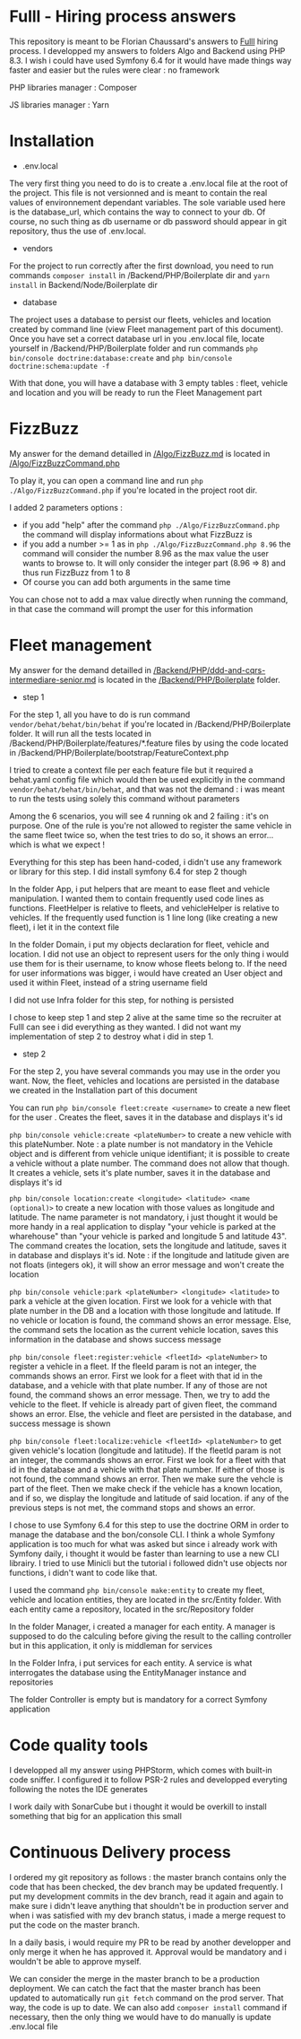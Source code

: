 Fulll - Hiring process answers
======

This repository is meant to be Florian Chaussard's answers to [Fulll](https://fulll.fr) hiring process.
I developped my answers to folders Algo and Backend using PHP 8.3. I wish i could have used Symfony 6.4 for it would have made things way faster and easier but the rules were clear : no framework

PHP libraries manager : Composer 

JS libraries manager : Yarn

# Installation
* .env.local

The very first thing you need to do is to create a .env.local file at the root of the project. This file is not versionned and is meant to contain the real values of environnement dependant variables. The sole variable used here is the database_url, which contains the way to connect to your db. Of course, no such thing as db username or db password should appear in git repository, thus the use of .env.local.
 
* vendors

For the project to run correctly after the first download, you need to run commands ``composer install`` in /Backend/PHP/Boilerplate dir and ``yarn install`` in Backend/Node/Boilerplate dir

* database

The project uses a database to persist our fleets, vehicles and location created by command line (view Fleet management part of this document). Once you have set a correct database url in you .env.local file, locate yourself in /Backend/PHP/Boilerplate folder and run commands ``php bin/console doctrine:database:create`` and ``php bin/console doctrine:schema:update -f``

With that done, you will have a database with 3 empty tables : fleet, vehicle and location and you will be ready to run the Fleet Management part 


# FizzBuzz
My answer for the demand detailled in [/Algo/FizzBuzz.md](/Algo/fizzbuzz.md) is located in [/Algo/FizzBuzzCommand.php](/Algo/FizzBuzzCommand.php)

To play it, you can open a command line and run ``php ./Algo/FizzBuzzCommand.php`` if you're located in the project root dir.

I added 2 parameters options : 

* if you add "help" after the command ``php ./Algo/FizzBuzzCommand.php`` the command will display informations about what FizzBuzz is
* if you add a number >= 1 as in ``php ./Algo/FizzBuzzCommand.php 8.96`` the command will consider the number 8.96 as the max value the user wants to browse to. It will only consider the integer part (8.96 => 8) and thus run FizzBuzz from 1 to 8
* Of course you can add both arguments in the same time

You can chose not to add a max value directly when running the command, in that case the command will prompt the user for this information


# Fleet management
My answer for the demand detailled in [/Backend/PHP/ddd-and-cqrs-intermediare-senior.md](/Backend/PHP/ddd-and-cqrs-intermediare-senior.md) is located in the [/Backend/PHP/Boilerplate](/Backend/PHP/Boilerplate) folder.

* step 1

For the step 1, all you have to do is run command ``vendor/behat/behat/bin/behat`` if you're located in /Backend/PHP/Boilerplate folder. It will run all the tests located in /Backend/PHP/Boilerplate/features/*.feature files by using the code located in /Backend/PHP/Boilerplate/bootstrap/FeatureContext.php

I tried to create a context file per each feature file but it required a behat.yaml config file which would then be used explicitly in the command ``vendor/behat/behat/bin/behat``, and that was not the demand : i was meant to run the tests using solely this command without parameters

Among the 6 scenarios, you will see 4 running ok and 2 failing : it's on purpose. One of the rule is you're not allowed to register the same vehicle in the same fleet twice so, when the test tries to do so, it shows an error... which is what we expect !

Everything for this step has been hand-coded, i didn't use any framework or library for this step. I did install symfony 6.4 for step 2 though 

In the folder App, i put helpers that are meant to ease fleet and vehicle manipulation. I wanted them to contain frequently used code lines as functions. FleetHelper is relative to fleets, and vehicleHelper is relative to vehicles. If the frequently used function is 1 line long (like creating a new fleet), i let it in the context file

In the folder Domain, i put my objects declaration for fleet, vehicle and location. I did not use an object to represent users for the only thing i would use them for is their username, to know whose fleets belong to. If the need for user informations was bigger, i would have created an User object and used it within Fleet, instead of a string username field 

I did not use Infra folder for this step, for nothing is persisted

I chose to keep step 1 and step 2 alive at the same time so the recruiter at Fulll can see i did everything as they wanted. I did not want my implementation of step 2 to destroy what i did in step 1.

* step 2

For the step 2, you have several commands you may use in the order you want. Now, the fleet, vehicles and locations are persisted in the database we created in the Installation part of this document

You can run ``php bin/console fleet:create <username>`` to create a new fleet for the user <username>. Creates the fleet, saves it in the database and displays it's id

``php bin/console vehicle:create <plateNumber>`` to create a new vehicle with this plateNumber. Note : a plate number is not mandatory in the Vehicle object and is different from vehicle unique identifiant; it is possible to create a vehicle without a plate number. The command does not allow that though. It creates a vehicle, sets it's plate number, saves it in the database and displays it's id

``php bin/console location:create <longitude> <latitude> <name (optional)>`` to create a new location with those values as longitude and latitude. The name parameter is not mandatory, i just thought it would be more handy in a real application to display "your vehicle is parked at the wharehouse" than "your vehicle is parked and longitude 5 and latitude 43". The command creates the location, sets the longitude and latitude, saves it in database and displays it's id. Note : if the longitude and latitude given are not floats (integers ok), it will show an error message and won't create the location

``php bin/console vehicle:park <plateNumber> <longitude> <latitude>`` to park a vehicle at the given location. First we look for a vehicle with that plate number in the DB and a location with those longitude and latitude. If no vehicle or location is found, the command shows an error message. Else, the command sets the location as the current vehicle location, saves this information in the database and shows success message

``php bin/console fleet:register:vehicle <fleetId> <plateNumber>`` to register a vehicle in a fleet. If the fleeId param is not an integer, the commands shows an error. First we look for a fleet with that id in the database, and a vehicle with that plate number. If any of those are not found, the command shows an error message. Then, we try to add the vehicle to the fleet. If vehicle is already part of given fleet, the command shows an error. Else, the vehicle and fleet are persisted in the database, and success message is shown

``php bin/console fleet:localize:vehicle <fleetId> <plateNumber>`` to get given vehicle's location (longitude and latitude). If the fleetId param is not an integer, the commands shows an error. First we look for a fleet with that id in the database and a vehicle with that plate number. If either of those is not found, the command shows an error. Then we make sure the vehcle is part of the fleet. Then we make check if the vehicle has a known location, and if so, we display the longitude and latitude of said location. if any of the previous steps is not met, the command stops and shows an error.

I chose to use Symfony 6.4 for this step to use the doctrine ORM in order to manage the database and the bon/console CLI. I think a whole Symfony application is too much for what was asked but since i already work with Symfony daily, i thought it would be faster than learning to use a new CLI librairy. I tried to use Minicli but the tutorial i followed didn't use objects nor functions, i didn't want to code like that.

I used the command ``php bin/console make:entity`` to create my fleet, vehicle and location entities, they are located in the src/Entity folder. With each entity came a repository, located in the src/Repository folder

In the folder Manager, i created a manager for each entity. A manager is supposed to do the calculing before giving the result to the calling controller but in this application, it only is middleman for services

In the Folder Infra, i put services for each entity. A service is what interrogates the database using the EntityManager instance and repositories

The folder Controller is empty but is mandatory for a correct Symfony application



# Code quality tools

I developped all my answer using PHPStorm, which comes with built-in code sniffer. I configured it to follow PSR-2 rules and developped everyting following the notes the IDE generates

I work daily with SonarCube but i thought it would be overkill to install something that big for an application this small



# Continuous Delivery process

I ordered my git repository as follows : the master branch contains only the code that has been checked, the dev branch may be updated frequently. I put my development commits in the dev branch, read it again and again to make sure i didn't leave anything that shouldn't be in production server and when i was satisfied with my dev branch status, i made a merge request to put the code on the master branch.

In a daily basis, i would require my PR to be read by another developper and only merge it when he has approved it. Approval would be mandatory and i wouldn't be able to approve myself.

We can consider the merge in the master branch to be a production deployment. We can catch the fact that the master branch has been updated to automatically run ``git fetch`` command on the prod server. That way, the code is up to date. We can also add ``composer install`` command if necessary, then the only thing we would have to do manually is update .env.local file

















